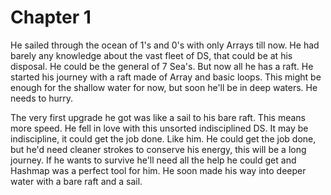 # Chapter 1

He sailed through the ocean of 1's and 0's with only Arrays till now. He had barely any knowledge about the vast fleet of DS, that could be at his disposal. He could be the general of 7 Sea's. But now all he has a raft. He started his journey with a raft made of Array and basic loops. This might be enough for the shallow water for now, but soon he'll be in deep waters. He needs to hurry. 

The very first upgrade he got was like a sail to his bare raft. This means more speed. He fell in love with this unsorted indisciplined DS. It may be indiscipline, it could get the job done. Like him. He could get the job done, but he'd need cleaner strokes to conserve his energy, this will be a long journey. If he wants to survive he'll need all the help he could get and Hashmap was a perfect tool for him. He soon made his way into deeper water with a bare raft and a sail.